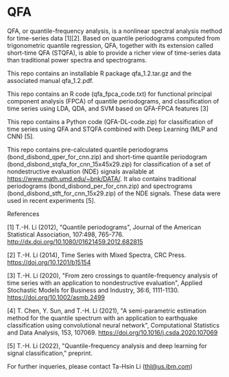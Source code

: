 # QFA
QFA, or quantile-frequency analysis, is a nonlinear spectral analysis method for time-series data [1][2]. Based on quantile periodograms computed from trigonometric quantile regression, QFA, together with its extension called short-time QFA (STQFA), is able to provide a richer view of time-series data than traditional power spectra and spectrograms. 

This repo contains an installable R package qfa_1.2.tar.gz and the associated manual qfa_1.2.pdf.

This repo contains an R code (qfa_fpca_code.txt) for functional principal component analysis (FPCA) of quantile periodograms, and classification of time series using LDA, QDA, and SVM based on QFA-FPCA features [3]

This repo contains a Python code (QFA-DL-code.zip) for classification of time series using QFA and STQFA combined with Deep Learning (MLP and CNN) [5].

This repo contains pre-calculated quantile periodograms (bond_disbond_qper_for_cnn.zip) and short-time quantile periodogram (bond_disbond_stqfa_for_cnn_15x45x29.zip) for classification of a set of nondestructive evaluation (NDE) signals available at https://www.math.umd.edu/~bnk/DATA/. It also contains traditional periodograms (bond_disbond_per_for_cnn.zip) and spectrograms (bond_disbond_stft_for_cnn_15x29.zip) of the NDE signals. These data were used in recent experiments [5].

References

[1] T.-H. Li (2012), "Quantile periodograms", Journal of the American Statistical Association, 107:498, 765-776. http://dx.doi.org/10.1080/01621459.2012.682815

[2] T.-H. Li (2014), Time Series with Mixed Spectra, CRC Press. https://doi.org/10.1201/b15154

[3] T.-H. Li (2020), "From zero crossings to quantile-frequency analysis of time series with an application to nondestructive evaluation", Applied Stochastic Models for Business and Industry, 36:6, 1111-1130. https://doi.org/10.1002/asmb.2499

[4] T. Chen, Y. Sun, and T.-H. Li (2021), "A semi-parametric estimation method for the quantile spectrum with an application to earthquake classification using convolutional neural network", Computational Statistics and Data Analysis, 153, 107069. https://doi.org/10.1016/j.csda.2020.107069

[5] T.-H. Li (2022), "Quantile-frequency analysis and deep learning for signal classification," preprint. 


For further inqueries, please contact Ta-Hsin Li (thl@us.ibm.com)
